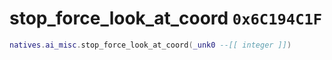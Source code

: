# stop_force_look_at_coord `0x6C194C1F`

```lua
natives.ai_misc.stop_force_look_at_coord(_unk0 --[[ integer ]])
```